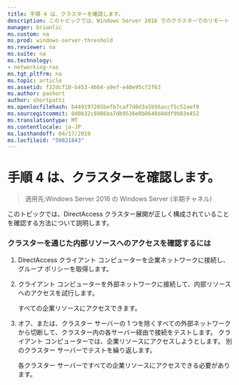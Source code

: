 ```yaml
---
title: 手順 4 は、クラスターを確認します。
description: このトピックでは、Windows Server 2016 でのクラスターでのリモート アクセスの展開ガイドの一部です。
manager: brianlic
ms.custom: na
ms.prod: windows-server-threshold
ms.reviewer: na
ms.suite: na
ms.technology:
- networking-ras
ms.tgt_pltfrm: na
ms.topic: article
ms.assetid: f22dcf10-b453-4664-a9ef-e40e95c72f63
ms.author: pashort
author: shortpatti
ms.openlocfilehash: b449197265befb7caf7d8d3a5b56accf5c52aef9
ms.sourcegitcommit: 0d0b32c8986ba7db9536e0b8648d4ddf9b03e452
ms.translationtype: MT
ms.contentlocale: ja-JP
ms.lasthandoff: 04/17/2019
ms.locfileid: "59821843"
---
```

# <a name="step-4-verify-the-cluster"></a>手順 4 は、クラスターを確認します。

>適用先:Windows Server 2016 の Windows Server (半期チャネル)

このトピックでは、DirectAccess クラスター展開が正しく構成されていることを確認する方法について説明します。  
  
### <a name="to-verify-access-to-internal-resources-through-the-cluster"></a>クラスターを通じた内部リソースへのアクセスを確認するには  
  
1.  DirectAccess クライアント コンピューターを企業ネットワークに接続し、グループ ポリシーを取得します。  
  
2.  クライアント コンピューターを外部ネットワークに接続して、内部リソースへのアクセスを試行します。  
  
    すべての企業リソースにアクセスできます。  
  
3.  オフ、または、クラスター サーバーの 1 つを除くすべての外部ネットワークから切断して、クラスター内の各サーバー経由で接続をテストします。 クライアント コンピューターでは、企業リソースにアクセスしようとします。 別のクラスター サーバーでテストを繰り返します。  
  
    各クラスター サーバーですべての企業リソースにアクセスできる必要があります。  
  


